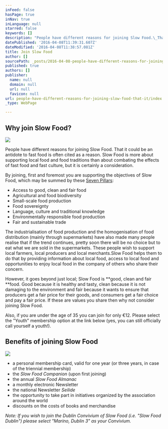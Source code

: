 ```yaml
---
inFeed: false
hasPage: true
inNav: true
inLanguage: null
starred: false
keywords: []
description: "People have different reasons for joining Slow Food.\_That it could be an antidote to fast food is often cited as a reason. Slow Food is more about supporting local food and food traditions than about combating the effects of fast food and fast culture, but it is certainly a consideration."
datePublished: '2016-04-08T11:39:31.607Z'
dateModified: '2016-04-08T11:38:57.081Z'
title: Join Slow Food
author: []
sourcePath: _posts/2016-04-08-people-have-different-reasons-for-joining-slow-food-that-it.md
published: true
authors: []
publisher:
  name: null
  domain: null
  url: null
  favicon: null
url: people-have-different-reasons-for-joining-slow-food-that-it/index.html
_type: WebPage

---
```

## Why join Slow Food?
![](https://the-grid-user-content.s3-us-west-2.amazonaws.com/38d9833d-d32d-4883-a699-de0048fee7a9.jpg)

People have different reasons for joining Slow Food. That it could be an antidote to fast food is often cited as a reason. Slow Food is more about supporting local food and food traditions than about combating the effects of fast food and fast culture, but it is certainly a consideration.

By joining, first and foremost you are supporting the objectives of Slow Food, which may be summed by these [Seven Pillars][0]:

* Access to good, clean and fair food
* Agricultural and food biodiversity
* Small-scale food production
* Food sovereignty
* Language, culture and traditional knowledge
* Environmentally responsible food production
* Fair and sustainable trade

The industrialisation of food production and the homogenisation of food distribution (mainly through supermarkets) have also made many people realise that if the trend continues, pretty soon there will be no choice but to eat what we are sold in the supermarkets. These people wish to support local farmers, local producers and local merchants.Slow Food helps them to do that by providing information about local food, access to local food and opportunities to enjoy local food in the company of others who share their concern.

However, it goes beyond just local; Slow Food is **good, clean and fair **food. Good because it is healthy and tasty, clean because it is not damaging to the environment and fair because it wants to ensure that producers get a fair price for their goods, and consumers get a fair choice and pay a fair price. If these are values you share then why not consider joining Slow Food.

Also, if you are under the age of 35 you can join for only €12\. Please select the "Youth" membership option at the link below (yes, you can still officially call yourself a youth!).

## Benefits of joining Slow Food
![](https://the-grid-user-content.s3-us-west-2.amazonaws.com/f9e6d3bc-5751-48cd-a326-9e02f657765b.jpg)

* a personal membership card, valid for one year (or three years, in case of the triennial membership)
* the _Slow Food Companion_ (upon first joining)
* the annual _Slow Food Almanac_
* a monthly electronic Newsletter
* the national Newsletter _Seilide_
* the opportunity to take part in initiatives organized by the association around the world
* discounts on the costs of books and merchandise

_Note: If you wish to join the Dublin Convivium of Slow Food (i.e. "Slow Food Dublin") please select "Marino, Dublin 3" as your Convivium._

[0]: http://www.slowfooddublin.com/slow-food/seven-pillars-of-slow-food/ "Seven Pillars of Slow Food"